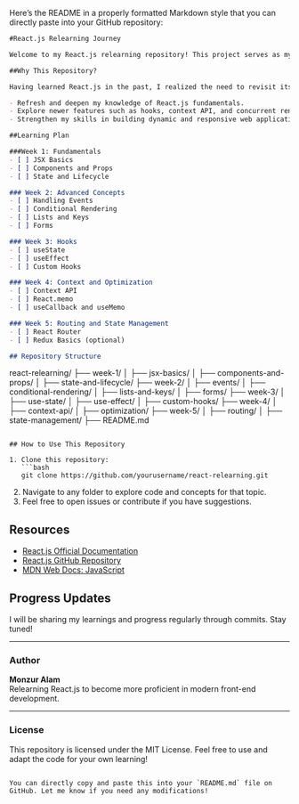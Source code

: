 Here’s the README in a properly formatted Markdown style that you can directly paste into your GitHub repository:

```markdown
#React.js Relearning Journey

Welcome to my React.js relearning repository! This project serves as my personal space to explore, understand, and implement concepts from the official React.js documentation. My goal is to rebuild a strong foundation in React.js by systematically studying its features and applying them in small projects or experiments.

##Why This Repository?

Having learned React.js in the past, I realized the need to revisit its core concepts, especially with the evolution of the library. By going through the official documentation and implementing hands-on projects, I aim to:

- Refresh and deepen my knowledge of React.js fundamentals.
- Explore newer features such as hooks, context API, and concurrent rendering.
- Strengthen my skills in building dynamic and responsive web applications.

##Learning Plan

###Week 1: Fundamentals
- [ ] JSX Basics
- [ ] Components and Props
- [ ] State and Lifecycle

### Week 2: Advanced Concepts
- [ ] Handling Events
- [ ] Conditional Rendering
- [ ] Lists and Keys
- [ ] Forms

### Week 3: Hooks
- [ ] useState
- [ ] useEffect
- [ ] Custom Hooks

### Week 4: Context and Optimization
- [ ] Context API
- [ ] React.memo
- [ ] useCallback and useMemo

### Week 5: Routing and State Management
- [ ] React Router
- [ ] Redux Basics (optional)

## Repository Structure

```
react-relearning/
├── week-1/
│   ├── jsx-basics/
│   ├── components-and-props/
│   ├── state-and-lifecycle/
├── week-2/
│   ├── events/
│   ├── conditional-rendering/
│   ├── lists-and-keys/
│   ├── forms/
├── week-3/
│   ├── use-state/
│   ├── use-effect/
│   ├── custom-hooks/
├── week-4/
│   ├── context-api/
│   ├── optimization/
├── week-5/
│   ├── routing/
│   ├── state-management/
├── README.md
```

## How to Use This Repository

1. Clone this repository:
   ```bash
   git clone https://github.com/yourusername/react-relearning.git
   ```
2. Navigate to any folder to explore code and concepts for that topic.
3. Feel free to open issues or contribute if you have suggestions.

## Resources

- [React.js Official Documentation](https://react.dev/)
- [React.js GitHub Repository](https://github.com/facebook/react)
- [MDN Web Docs: JavaScript](https://developer.mozilla.org/en-US/docs/Web/JavaScript)

## Progress Updates

I will be sharing my learnings and progress regularly through commits. Stay tuned!

---

### Author

**Monzur Alam**  
Relearning React.js to become more proficient in modern front-end development.

---

### License

This repository is licensed under the MIT License. Feel free to use and adapt the code for your own learning!
```

You can directly copy and paste this into your `README.md` file on GitHub. Let me know if you need any modifications!
